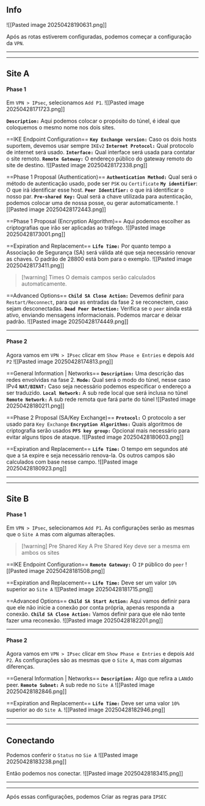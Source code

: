 ## Info
![[Pasted image 20250428190631.png]]

Após as rotas estiverem configuradas, podemos começar a configuração da `VPN`.
***
***
## Site A

#### Phase 1
Em `VPN > IPsec`, selecionamos `Add P1`.
![[Pasted image 20250428171723.png]]


**``Description:``** Aqui podemos colocar o propósito do túnel, é ideal que coloquemos o mesmo nome nos dois sites.

==IKE Endpoint Configuration==
**``Key Exchange version:``** Caso os dois hosts suportem, devemos usar sempre ``IKEv2``
**`Internet Protocol:`** Qual protocolo de internet será usado.
**`Interface:`** Qual interface será usada para contatar o site remoto.
**`Remote Gateway:`** O endereço público do gateway remoto do site de destino.
![[Pasted image 20250428172338.png]]

==Phase 1 Proposal (Authentication)==
**`Authentication Method:`** Qual será o método de autenticação usado, pode ser `PSK` ou `Certificate`
**`My identifier`**: O que irá identificar esse host.
**`Peer Identifier:`** o que irá identificar o nosso par.
**`Pre-shared Key:`** Qual será a chave utilizada para autenticação, podemos colocar uma de nossa posse, ou gerar automaticamente.
![[Pasted image 20250428172443.png]]

==Phase 1 Proposal (Encryption Algorithm)==
Aqui podemos escolher as criptografias que irão ser aplicadas ao tráfego.
![[Pasted image 20250428173001.png]]

==Expiration and Replacement==
**`Life Time:`** Por quanto tempo a Associação de Segurança (SA) será válida até que seja necessário renovar as chaves. O padrão de 28800 está bom para o exemplo.
![[Pasted image 20250428173411.png]]

>[!warning] Times
> O demais campos serão calculados automaticamente.

==Advanced Options==
**`Child SA Close Action:`** Devemos definir para `Restart/Reconnect`, para que as entradas da fase 2 se reconectem, caso sejam desconectadas.
**`Dead Peer Detection:`** Verifica se o `peer` ainda está ativo, enviando mensagens informacionais. Podemos marcar e deixar padrão.
![[Pasted image 20250428174449.png]]
***
#### Phase 2
Agora vamos em `VPN > IPsec` clicar em `Show Phase e Entries` e depois `Add P2`
![[Pasted image 20250428174813.png]]

==General Information | Networks==
**`Description:`** Uma descrição das redes envolvidas na fase 2.
**`Mode:`** Qual será o modo do túnel, nesse caso IPv4
**`NAT/BINAT:`** Caso seja necessário podemos especificar o endereço a ser traduzido.
**`Local Network:`** A sub rede local que será inclusa no túnel
**`Remote Network:`** A sub rede remota que fará parte do túnel
![[Pasted image 20250428180211.png]]

==Phase 2 Proposal (SA/Key Exchange)==
**`Protocol:`** O protocolo a ser usado para `Key Exchange`
**`Encryption Algorithms:`** Quais algoritmos de criptografia serão usados
**`PFS key group:`** Opcional mais necessário para evitar alguns tipos de ataque.
![[Pasted image 20250428180603.png]]

==Expiration and Replacement==
**`Life Time:`** O tempo em segundos até que a `SA` expire e seja necessário renova-la. Os outros campos são calculados com base nesse campo.
![[Pasted image 20250428180923.png]]
***
***
## Site B
#### Phase 1
Em `VPN > IPsec`, selecionamos `Add P1`. As configurações serão as mesmas que o `Site A` mas com algumas alterações.

>[!warning] Pre Shared Key
>A Pre Shared Key deve ser a mesma em ambos os sites

==IKE Endpoint Configuration==
**`Remote Gateway:`** O `IP` público do `peer`
![[Pasted image 20250428181508.png]]

==Expiration and Replacement==
**`Life Time:`** Deve ser um valor `10%` superior ao `Site A`
![[Pasted image 20250428181715.png]]

==Advanced Options==
**`Child SA Start Action:`** Aqui vamos definir para que ele não inicie a conexão por conta própria, apenas responda a conexão.
**`Child SA Close Action:`** Vamos definir para que ele não tente fazer uma reconexão.
![[Pasted image 20250428182201.png]]
***
#### Phase 2
Agora vamos em `VPN > IPsec` clicar em `Show Phase e Entries` e depois `Add P2`. As configurações são as mesmas que o `Site A`, mas com algumas diferenças.

==General Information | Networks==
**`Description:`** Algo que refira a `LAN`do peer.
**`Remote Subnet:`** A sub rede no `Site A`
![[Pasted image 20250428182846.png]]

==Expiration and Replacement==
**`Life Time:`** Deve ser uma valor `10%` superior ao do `Site A`.
![[Pasted image 20250428182946.png]]
***
***
## Conectando
Podemos conferir o `Status` no `Sie A`
![[Pasted image 20250428183238.png]]

Então podemos nos conectar.
![[Pasted image 20250428183415.png]]
***
***

Após essas configurações, podemos Criar as regras para `IPSEC`










